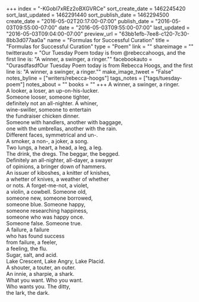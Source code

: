 +++
index = "-KGobl7xREz2oBXGVRCe"
sort_create_date = 1462245420
sort_last_updated = 1462291440
sort_publish_date = 1462294500
create_date = "2016-05-02T20:17:00-07:00"
publish_date = "2016-05-03T09:55:00-07:00"
date = "2016-05-03T09:55:00-07:00"
last_updated = "2016-05-03T09:04:00-07:00"
preview_url = "63bb1efb-7ee8-c120-7c30-8bb3d077aa0a"
name = "Formulas for Successful Curation"
title = "Formulas for Successful Curation"
type = "Poem"
link = ""
shareimage = ""
twitterauto = "Our Tuesday Poem today is from @rebeccahoogs, and the first line is: \"A winner, a swinger, a ringer.\""
facebookauto = "OurasdfasdfOur Tuesday Poem today is from Rebecca Hoogs, and the first line is: \"A winner, a swinger, a ringer.\""
make_image_tweet = "False"
notes_byline = ["writers/rebecca-hoogs"]
tags_notes = ["tags/tuesday-poem"]
notes_about = ""
books = ""
+++
A winner, a swinger, a ringer.<br>
A looker, a loser, an up-on-his-lucker.<br>
Someone looser, someone tighter,<br>
definitely not an all-nighter. A whiner,<br>
wine-swiller, someone to entertain<br>
the fundraiser chicken dinner.<br>
Someone with handlers, another with baggage,<br>
one with the umbrellas, another with the rain.<br>
Different faces, symmetrical and un-.<br>
A smoker, a non-, a joker, a song.<br>
Two lungs, a heart, a head, a leg, a leg.<br>
The drink, the dregs. The beggar, the begged.<br>
Definitely an all-nighter, all-dayer, a swayer<br>
of opinions, a bringer down of hammers.<br>
An issuer of kiboshes, a knitter of knishes,<br>
a whetter of knives, a weather of whether<br>
or nots. A forget-me-not, a violet,<br>
a violin, a cowbell. Someone old,<br>
someone new, someone borrowed,<br>
someone blue. Someone happy,<br>
someone researching happiness,<br>
someone who was happy once.<br>
Someone false. Someone true.<br>
A failure, a failure<br>
who has found success<br>
from failure, a feeler,<br>
a feeling, the flu.<br>
Sugar, salt, and acid.<br>
Lake Crescent, Lake Angry, Lake Placid.<br>
A shouter, a touter, an outer.<br>
An innie, a sharpie, a shark.<br>
What you want. Who you want.<br>
Who wants you. The ditty,<br>
the lark, the dark. 